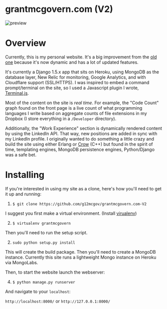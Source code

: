 # grantmcgovern.com (V2)

![preview](http://i1158.photobucket.com/albums/p618/g12mcgov/personal_site_demo.gif)

Overview
=======

Currently, this is my personal website. It's a big improvement from the [old one](https://github.com/g12mcgov/grantmcgovern.com) because it's now dynamic and has a lot of updated features. 

It's currently a Django 1.5.x app that sits on Heroku, using MongoDB as the database layer, New Relic for monitoring, Google Analytics, and with Cloudflare support (SSL/HTTPS). I was inspired to embed a command prompt/terminal on the site, so I used a Javascript plugin I wrote, [Terminal.js](https://github.com/g12mcgov/Terminal.js).

Most of the content on the site is *real time*. For example, the "Code Count" graph found on the front page is a live count of what programming languages I write based on aggregate counts of file extensions in my Dropbox (I store everything in a `/Developer` directory).

Additionally, the "Work Experience" section is dynamically rendered content by using the LinkedIn API. That way, new positions are added in sync with my LinkedIn profile. I originally wanted to do something a little crazy and build the site using either Erlang or [Crow](https://github.com/ipkn/crow) (C++) but found in the spirit of time, templating engines, MongoDB persistence engines, Python/Django was a safe bet.

Installing
=======

If you're interested in using my site as a clone, here's how you'll need to get it up and running:

1) `$ git clone https://github.com/g12mcgov/grantmcgovern.com-V2`

I suggest you first make a virtual environment. (Install [virualenv](https://virtualenv.pypa.io/en/latest/index.html))

2) `$ virtualenv grantmcgovern`

Then you'll need to run the setup script. 

2) `sudo python setup.py install`

This will create the build package. Then you'll need to create a MongoDB instance. Currently this site runs a lightweight Mongo instance on Heroku via MongoLabs. 

Then, to start the website launch the webserver:

4) `$ python manage.py runserver`

And navigate to your `localhost`:

`http://localhost:8000/` or `http://127.0.0.1:8000/`




